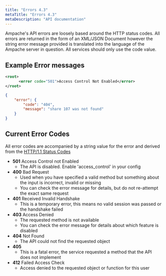 ```yaml
---
title: "Errors 4.3"
metaTitle: "Errors 4.3"
metaDescription: "API documentation"
---
```


Ampache's API errors are loosely based around the HTTP status codes.
All errors are returned in the form of an XML/JSON Document however the string error message provided is translated into the language of the Ampache server in question. All services should only use the code value.

## Example Error messages

```xml
<root>
      <error code="501">Access Control Not Enabled</error>
</root>
```

```JSON
{
    "error": {
        "code": "404",
        "message": "share 107 was not found"
    }
}
```

## Current Error Codes

All error codes are accompanied by a string value for the error and derived from the [HTTP/1.1 Status Codes](http://www.w3.org/Protocols/rfc2616/rfc2616-sec10.html)

* **501** Access Control not Enabled
  * The API is disabled. Enable 'access_control' in your config
* **400** Bad Request
  * Used when you have specified a valid method but something about the input is incorrect, invalid or missing
  * You can check the error message for details, but do not re-attempt the exact same request
* **401** Received Invalid Handshake
  * This is a temporary error, this means no valid session was passed or the handshake failed
* **403** Access Denied
  * The requested method is not available
  * You can check the error message for details about which feature is disabled
* **404** Not Found
  * The API could not find the requested object
* **405**
  * This is a fatal error, the service requested a method that the API does not implement
* **412** Failed Access Check
  * Access denied to the requested object or function for this user
